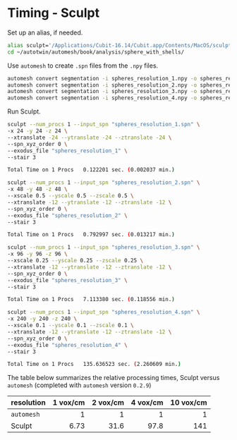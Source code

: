 # Timing - Sculpt

Set up an alias, if needed.

```sh
alias sculpt='/Applications/Cubit-16.14/Cubit.app/Contents/MacOS/sculpt'
cd ~/autotwin/automesh/book/analysis/sphere_with_shells/
```

Use `automesh` to create `.spn` files from the `.npy` files.

```sh
automesh convert segmentation -i spheres_resolution_1.npy -o spheres_resolution_1.spn
automesh convert segmentation -i spheres_resolution_2.npy -o spheres_resolution_2.spn
automesh convert segmentation -i spheres_resolution_3.npy -o spheres_resolution_3.spn
automesh convert segmentation -i spheres_resolution_4.npy -o spheres_resolution_4.spn
```

Run Sculpt.

```sh
sculpt --num_procs 1 --input_spn "spheres_resolution_1.spn" \
-x 24 -y 24 -z 24 \
--xtranslate -24 --ytranslate -24 --ztranslate -24 \
--spn_xyz_order 0 \
--exodus_file "spheres_resolution_1" \
--stair 3
```

```sh
Total Time on 1 Procs	0.122201 sec. (0.002037 min.)
```

```sh
sculpt --num_procs 1 --input_spn "spheres_resolution_2.spn" \
-x 48 -y 48 -z 48 \
--xscale 0.5 --yscale 0.5 --zscale 0.5 \
--xtranslate -12 --ytranslate -12 --ztranslate -12 \
--spn_xyz_order 0 \
--exodus_file "spheres_resolution_2" \
--stair 3
```

```sh
Total Time on 1 Procs	0.792997 sec. (0.013217 min.)
```

```sh
sculpt --num_procs 1 --input_spn "spheres_resolution_3.spn" \
-x 96 -y 96 -z 96 \
--xscale 0.25 --yscale 0.25 --zscale 0.25 \
--xtranslate -12 --ytranslate -12 --ztranslate -12 \
--spn_xyz_order 0 \
--exodus_file "spheres_resolution_3" \
--stair 3
```

```sh
Total Time on 1 Procs	7.113380 sec. (0.118556 min.)
```

```sh
sculpt --num_procs 1 --input_spn "spheres_resolution_4.spn" \
-x 240 -y 240 -z 240 \
--xscale 0.1 --yscale 0.1 --zscale 0.1 \
--xtranslate -12 --ytranslate -12 --ztranslate -12 \
--spn_xyz_order 0 \
--exodus_file "spheres_resolution_4" \
--stair 3
```

```sh
Total Time on 1 Procs	135.636523 sec. (2.260609 min.)
```

The table below summarizes the relative processing times, Sculpt versus `automesh` (completed with `automesh` version `0.2.9`)

resolution | 1 vox/cm | 2 vox/cm | 4 vox/cm | 10 vox/cm
---------- | -------: | -------: | -------: | --------:
`automesh` | 1 | 1 | 1 | 1
Sculpt | 6.73 | 31.6 | 97.8 | 141
